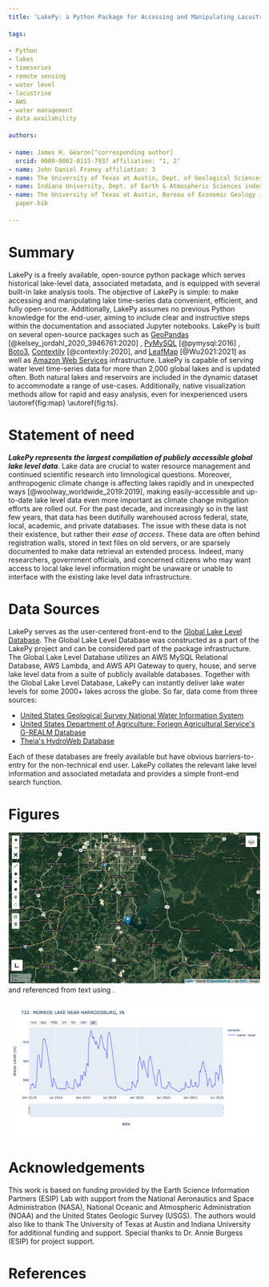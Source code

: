 ```yaml
---
title: 'LakePy: a Python Package for Accessing and Manipulating Lacustrine Time-Series Data'

tags:

- Python
- lakes
- timeseries
- remote sensing
- water level
- lacustrine
- AWS
- water management
- data availability

authors:

- name: James H. Gearon[^corresponding author]
  orcid: 0000-0002-0115-7937 affiliation: "1, 2"
- name: John Daniel Franey affiliation: 3
- name: The University of Texas at Austin, Dept. of Geological Sciences index: 2
- name: Indiana University, Dept. of Earth & Atmospheric Sciences index: 1
- name: The University of Texas at Austin, Bureau of Economic Geology index: 3 date: 11 September 2021 bibliography:
  paper.bib

---
```


# Summary

LakePy is a freely available, open-source python package which serves historical lake-level data, associated metadata,
and is equipped with several built-in lake analysis tools. The objective of LakePy is simple: to make accessing and
manipulating lake time-series data convenient, efficient, and fully open-source. Additionally, LakePy assumes no
previous Python knowledge for the end-user, aiming to include clear and instructive steps within the documentation and
associated Jupyter notebooks. LakePy is built on several open-source packages such
as [GeoPandas](https://geopandas.org/) [@kelsey_jordahl_2020_3946761:2020]
, [PyMySQL](https://pymysql.readthedocs.io/en/latest/) [@pymysql:2016]
, [Boto3](https://boto3.readthedocs.io/), [Contextily](https://github.com/geopandas/contextily) [@contextily:2020],
and [LeafMap](https://github.com/giswqs/leafmap) [@Wu2021:2021] as well
as [Amazon Web Services](https://aws.amazon.com/) infrastructure. LakePy is capable of serving water level time-series
data for more than 2,000 global lakes and is updated often. Both natural lakes and reservoirs are included in the
dynamic dataset to accommodate a range of use-cases. Additionally, native visualization methods allow for rapid and easy
analysis, even for inexperienced users \autoref{fig:map} \autoref{fig:ts}.

# Statement of need

_**LakePy represents the largest compilation of publicly accessible global lake level data**_. Lake data are crucial to
water resource management and continued scientific research into limnological questions. Moreover, anthropogenic climate
change is affecting lakes rapidly and in unexpected ways [@woolway_worldwide_2019:2019], making easily-accessible and
up-to-date lake level data even more important as climate change mitigation efforts are rolled out. For the past decade,
and increasingly so in the last few years, that data has been dutifully warehoused across federal, state, local,
academic, and private databases. The issue with these data is not their existence, but rather their _ease of access_.
These data are often behind registration walls, stored in text files on old servers, or are sparsely documented to make
data retrieval an extended process. Indeed, many researchers, government officials, and concerned citizens who may want
access to local lake level information might be unaware or unable to interface with the existing lake level data
infrastructure.

# Data Sources

LakePy serves as the user-centered front-end to
the [Global Lake Level Database](https://github.com/ESIPFed/Global-Lake-Level-Database). The Global Lake Level Database
was constructed as a part of the LakePy project and can be considered part of the package infrastructure. The Global
Lake Level Database utilizes an AWS MySQL Relational Database, AWS Lambda, and AWS API Gateway to query, house, and
serve lake level data from a suite of publicly available databases. Together with the Global Lake Level Database, LakePy
can instantly deliver lake water levels for some 2000+ lakes across the globe. So far, data come from three sources:

* [United States Geological Survey National Water Information System](https://waterdata.usgs.gov/nwis)
* [United States Department of Agriculture: Foriegn Agricultural Service's G-REALM Database](https://ipad.fas.usda.gov/cropexplorer/global_reservoir/)
* [Theia's HydroWeb Database](http://hydroweb.theia-land.fr/)

Each of these databases are freely available but have obvious barriers-to-entry for the non-technical end user. LakePy
collates the relevant lake level information and associated metadata and provides a simple front-end search function.

# Figures

![LakePy interactive maps in Jupyter Notebook.\label{fig:map}](JOSS_Figure1.png)
and referenced from text using .

![LakePy interactive timeseries in notebook or browser.\label{fig:ts}](JOSS_Figure2.png)

# Acknowledgements

This work is based on funding provided by the Earth Science Information Partners (ESIP) Lab with support from the
National Aeronautics and Space Administration (NASA), National Oceanic and Atmospheric Administration (NOAA) and the
United States Geologic Survey (USGS). The authors would also like to thank The University of Texas at Austin and Indiana
University for additional funding and support. Special thanks to Dr. Annie Burgess (ESIP) for project support.

# References
